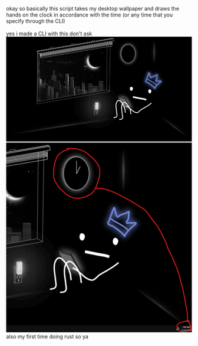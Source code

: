 okay so basically this script takes my <a src="image/wallpaper.png">desktop wallpaper</a>
and draws the hands on the clock in accordance with the time (or any time that you specify through the CLI)
<br><br>
yes i made a CLI with this don't ask
<img src="image/wallpaper.png"/>
<img src="image/screenshot-1.png">
also my first time doing rust so ya
